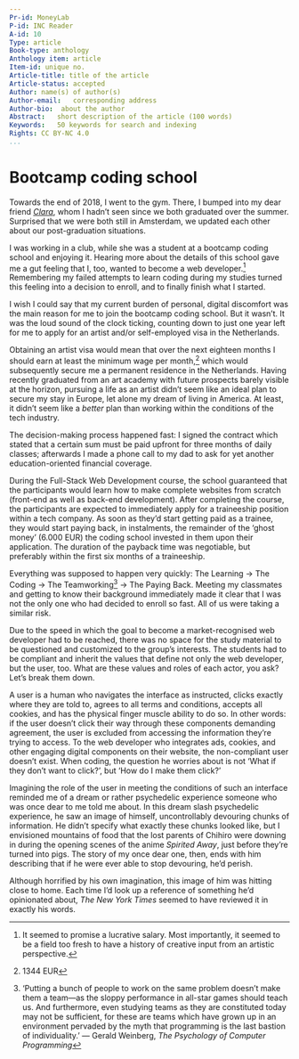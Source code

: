 ```yaml
---
Pr-id: MoneyLab
P-id: INC Reader
A-id: 10
Type: article
Book-type: anthology
Anthology item: article
Item-id: unique no.
Article-title: title of the article
Article-status: accepted
Author: name(s) of author(s)
Author-email:   corresponding address
Author-bio:  about the author
Abstract:   short description of the article (100 words)
Keywords:   50 keywords for search and indexing
Rights: CC BY-NC 4.0
...
```



# Bootcamp coding school

Towards the end of 2018, I went to the gym. There, I bumped into my dear
friend [*Clara*](https://www.clarapasteau.com/), whom I hadn’t seen
since we both graduated over the summer. Surprised that we were both
still in Amsterdam, we updated each other about our post-graduation
situations.

I was working in a club, while she was a student at a bootcamp coding
school and enjoying it. Hearing more about the details of this school
gave me a gut feeling that I, too, wanted to become a web developer.[^11bootcampcodingschool_1]
Remembering my failed attempts to learn coding during my studies turned
this feeling into a decision to enroll, and to finally finish what I
started.

I wish I could say that my current burden of personal, digital
discomfort was the main reason for me to join the bootcamp coding
school. But it wasn’t. It was the loud sound of the clock ticking,
counting down to just one year left for me to apply for an artist and/or
self-employed visa in the Netherlands.

Obtaining an artist visa would mean that over the next eighteen months I
should earn at least the minimum wage per month,[^11bootcampcodingschool_2] which would
subsequently secure me a permanent residence in the Netherlands. Having
recently graduated from an art academy with future prospects barely
visible at the horizon, pursuing a life as an artist didn’t seem like an
ideal plan to secure my stay in Europe, let alone my dream of living in
America. At least, it didn’t seem like a *better* plan than working
within the conditions of the tech industry.

The decision-making process happened fast: I signed the contract which
stated that a certain sum must be paid upfront for three months of daily
classes; afterwards I made a phone call to my dad to ask for yet another
education-oriented financial coverage.

During the Full-Stack Web Development course, the school guaranteed that
the participants would learn how to make complete websites from scratch
(front-end as well as back-end development). After completing the
course, the participants are expected to immediately apply for a
traineeship position within a tech company. As soon as they’d start
getting paid as a trainee, they would start paying back, in instalments,
the remainder of the ‘ghost money’ (6.000 EUR) the coding school
invested in them upon their application. The duration of the payback
time was negotiable, but preferably within the first six months of a
traineeship.

Everything was supposed to happen very quickly: The Learning → The
Coding → The Teamworking[^11bootcampcodingschool_3] → The Paying Back. Meeting my classmates
and getting to know their background immediately made it clear that I
was not the only one who had decided to enroll so fast. All of us were
taking a similar risk.

Due to the speed in which the goal to become a market-recognised web
developer had to be reached, there was no space for the study material
to be questioned and customized to the group’s interests. The students
had to be compliant and inherit the values that define not only the web
developer, but the user, too. What are these values and roles of each
actor, you ask? Let’s break them down.

A user is a human who navigates the interface as instructed, clicks
exactly where they are told to, agrees to all terms and conditions,
accepts all cookies, and has the physical finger muscle ability to do
so. In other words: if the user doesn’t click their way through these
components demanding agreement, the user is excluded from accessing the
information they’re trying to access. To the web developer who
integrates ads, cookies, and other engaging digital components on their
website, the non-compliant user doesn’t exist. When coding, the question
he worries about is not ‘What if they don’t want to click?’, but ‘How do
I make them click?’

Imagining the role of the user in meeting the conditions of such an
interface reminded me of a dream or rather psychedelic experience
someone who was once dear to me told me about. In this dream slash
psychedelic experience, he saw an image of himself, uncontrollably
devouring chunks of information. He didn’t specify what exactly these chunks looked like, but I envisioned mountains of food that the lost parents of Chihiro were downing in during the opening scenes of the anime *Spirited Away*, just before they’re turned into pigs. The story
of my once dear one, then, ends with him describing that if he were ever
able to stop devouring, he’d perish.

Although horrified by his own imagination, this image of him was hitting
close to home. Each time I’d look up a reference of something he’d
opinionated about, *The* *New York Times* seemed to have reviewed it in
exactly his words.

[^11bootcampcodingschool_1]: It seemed to promise a lucrative salary. Most importantly, it
    seemed to be a field too fresh to have a history of creative input
    from an artistic perspective.

[^11bootcampcodingschool_2]: 1344 EUR

[^11bootcampcodingschool_3]: ‘Putting a bunch of people to work on the same problem doesn’t
    make them a team—as the sloppy performance in all-star games should
    teach us. And furthermore, even studying teams as they are
    constituted today may not be sufficient, for these are teams which
    have grown up in an environment pervaded by the myth that
    programming is the last bastion of individuality.’ — Gerald
    Weinberg, *The Psychology of Computer Programming*
